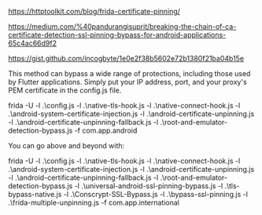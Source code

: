 https://httptoolkit.com/blog/frida-certificate-pinning/

https://medium.com/%40pandurangisuprit/breaking-the-chain-of-ca-certificate-detection-ssl-pinning-bypass-for-android-applications-65c4ac66d9f2

https://gist.github.com/incogbyte/1e0e2f38b5602e72b1380f21ba04b15e

This method can bypass a wide range of protections, including those used by Flutter applications. Simply put your IP address, port, and your proxy's PEM certificate in the config.js file.

frida -U  -l .\config.js -l .\native-tls-hook.js -l .\native-connect-hook.js -l .\android-system-certificate-injection.js  -l .\android-certificate-unpinning.js -l .\android-certificate-unpinning-fallback.js -l .\root-and-emulator-detection-bypass.js -f com.app.android

You can go above and beyond with:

frida -U  -l .\config.js -l .\native-tls-hook.js -l .\native-connect-hook.js -l .\android-system-certificate-injection.js  -l .\android-certificate-unpinning.js -l .\android-certificate-unpinning-fallback.js -l .\root-and-emulator-detection-bypass.js -l .\universal-android-ssl-pinning-bypass.js -l .\tls-bypass-native.js -l .\Conscrypt-SSL-Bypass.js -l .\bypass-ssl-pinning.js -l .\frida-multiple-unpinning.js -f com.app.international
